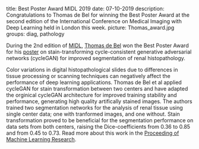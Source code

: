 title: Best Poster Award MIDL 2019
date: 07-10-2019
description: Congratulations to Thomas de Bel for winning the Best Poster Award at the second edition of the International Conference on Medical Imaging with Deep Learning held in London this week.
picture: Thomas_award.jpg
groups: diag, pathology

During the 2nd edition of <a href="https://2019.midl.io/">MIDL</a>, <a href="https://www.computationalpathologygroup.eu/members/thomas-de-bel/">Thomas de Bel</a> won the Best Poster Award for his <a href="https://www.computationalpathologygroup.eu/presentations/cc-gan-renal-histopathology/">poster</a> on stain-transforming cycle-consistent generative adversarial networks (cycleGAN) for improved segmentation of renal histopathology.

Color variations in digital histopathological slides due to differences in tissue processing or scanning techniques can negatively affect the performance of deep learning applications. Thomas de Bel et al applied cycleGAN for stain transformation between two centers and have adapted the orginical cycleGAN architecture for improved training stability and performance, generating high quality artifically stained images. The authors trained two segmentation networks for the analysis of renal tissue using single center data; one with tranformed images, and one without. Stain transformation proved to be beneficial for the segmentation performance on data sets from both centers, raising the Dice-coefficients from 0.36 to 0.85 and from 0.45 to 0.73. Read more about this work in the <a href="http://proceedings.mlr.press/v102/de-bel19a.html">Proceeding of Machine Learning Research</a>.
